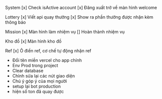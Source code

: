 System
[x] Check isActive account
[x] Đăng xuất trở về màn hình welcome

Lottery
[x] Viết api quay thưởng
[x] Show ra phần thưởng được nhận kèm thông báo

Mission
[x] Màn hình làm nhiệm vụ
[] Hoàn thành nhiệm vụ

Kho đồ
[x] Màn hình kho đồ

Ref
[x] Ô điền ref, cơ chế tự động nhận ref

- Đổi tên miền vercel cho app chính
- Env Prod trong project
- Clear database
- Chỉnh sửa lại các nút giao diện
- Chú ý góp ý của mọi người
- setup lại bot production
- hiện số ton đã quay được